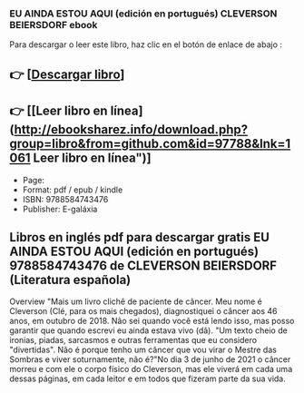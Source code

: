### EU AINDA ESTOU AQUI  (edición en portugués) CLEVERSON BEIERSDORF ebook

Para descargar o leer este libro, haz clic en el botón de enlace de abajo :

## 👉  [**[Descargar libro](http://ebooksharez.info/download.php?group=libro&from=github.com&id=97788&lnk=1061 "Descargar libro")**]

## 👉  [**[Leer libro en línea](http://ebooksharez.info/download.php?group=libro&from=github.com&id=97788&lnk=1061 Leer libro en línea")**]




* Page: 
* Format: pdf / epub / kindle
* ISBN: 9788584743476
* Publisher: E-galáxia

## Libros en inglés pdf para descargar gratis EU AINDA ESTOU AQUI  (edición en portugués) 9788584743476  de CLEVERSON BEIERSDORF (Literatura española)

Overview
&quot;Mais um livro clichê de paciente de câncer. Meu nome é Cleverson (Clé, para os mais chegados), diagnostiquei o câncer aos 46 anos, em outubro de 2018. Não sei quando você está lendo isso, mas posso garantir que quando escrevi eu ainda estava vivo (dã). &quot;Um texto cheio de ironias, piadas, sarcasmos e outras ferramentas que eu considero &quot;divertidas&quot;. Não é porque tenho um câncer que vou virar o Mestre das Sombras e viver soturnamente, não é?&quot;No dia 3 de junho de 2021 o câncer morreu e com ele o corpo físico do Cleverson, mas ele viverá em cada uma dessas páginas, em cada leitor e em todos que fizeram parte da sua vida.



